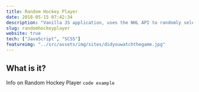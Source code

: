 ```yaml
---
title: Random Hockey Player
date: 2018-05-15 07:42:34
description: "Vanilla JS application, uses the NHL API to randomly selects players from a team"
slug: randomhockeyplayer
website: true
tech: ["JavaScript", "SCSS"]
featureimg: "../src/assets/img/sites/didyouwatchthegame.jpg"
---
```


## What is it?

Info on Random Hockey Player
`code example`